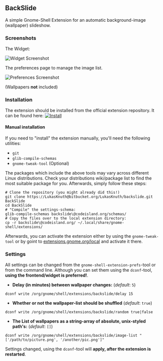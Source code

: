 ## BackSlide

A simple Gnome-Shell Extension for an automatic background-image (wallpaper) slideshow.

### Screenshots

The Widget:

![Widget Screenshot](https://bitbucket.org/LukasKnuth/backslide/raw/3801467afe4c11dc0aaf31c126b3f740feef30de/_data/widget_screenshot.png)

The preferences page to manage the image list.

![Preferences Screenshot](https://bitbucket.org/LukasKnuth/backslide/raw/3801467afe4c11dc0aaf31c126b3f740feef30de/_data/list_screenshot.png)

(Wallpapers **not** included)

### Installation

The extension should be installed from the official extension repository. It can be found here: [![Install](http://media.cdn.ubuntu-de.org/wiki/attachments/56/32/Kippschalter-ON.png)](https://extensions.gnome.org/extension/543/backslide/)

#### Manual installation

If you need to "install" the extension manually, you'll need the following utilities:

* `git`
* `glib-compile-schemas`
* `gnome-tweak-tool` (Optional)

The packages which include the above tools may vary across different Linux distributions. Check your distributions wiki/package list to find the most suitable package for you. Afterwards, simply follow these steps:

    # Clone the repository (you might already did this!)
    git clone https://LukasKnuth@bitbucket.org/LukasKnuth/backslide.git BackSlide
    cd BackSlide
    # "Compile" the settings-schema:
    glib-compile-schemas backslide\@codeisland.org/schemas/
    # Copy the files over to the local extension directory:
    cp -r backslide\@codeisland.org/ ~/.local/share/gnome-shell/extensions/

Afterwards, you can activate the extension either by using the `gnome-tweak-tool` or by goint to [extensions.gnome.org/local](https://extensions.gnome.org/local/) and activate it there.

### Settings

All settings can be changed from the `gnome-shell-extension-prefs`-tool or from the command line. Although you can set them using the `dconf`-tool, **using the frontend/widget is preferred!**.

* **Delay (in minutes) between wallpaper changes:** (*default*: `5`)

`dconf write /org/gnome/shell/extensions/backslide/delay 15`

* **Whether or not the wallpaper-list should be shuffled** (*default*: `true`)

`dconf write /org/gnome/shell/extensions/backslide/random true|false`

* **The List of wallpapers as a string-array of absolute, unix-styled path's:** (*default*: `[]`)

`dconf write /org/gnome/shell/extensions/backslide/image-list "['/path/to/picture.png', '/another/pic.png']"`

Settings changed, using the `dconf`-tool will **apply, after the extension is restarted**.
